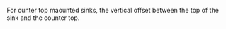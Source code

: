 ﻿For cunter top maounted sinks, the vertical offset between the top of the sink and the counter top.
